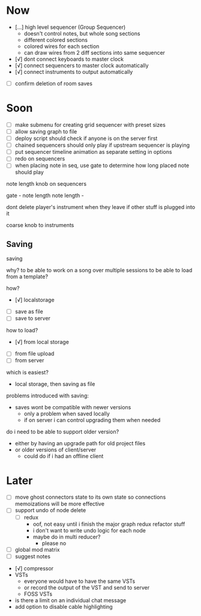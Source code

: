 # Now
- [...] high level sequencer (Group Sequencer)
	- doesn't control notes, but whole song sections
	- different colored sections
	- colored wires for each section
	- can draw wires from 2 diff sections into same sequencer
- [√] dont connect keyboards to master clock
- [√] connect sequencers to master clock automatically
- [√] connect instruments to output automatically
- [ ] confirm deletion of room saves
	
# Soon
- [ ] make submenu for creating grid sequencer with preset sizes
- [ ] allow saving graph to file
- [ ] deploy script should check if anyone is on the server first
- [ ] chained sequencers should only play if upstream sequencer is playing
- [ ] put sequencer timeline animation as separate setting in options
- [ ] redo on sequencers
- [ ] when placing note in seq, use gate to determine how long placed note should play

note length knob on sequencers

gate - note length
note length - 

dont delete player's instrument when they leave if other stuff is plugged into it

coarse knob to instruments


## Saving

saving

why?
to be able to work on a song over multiple sessions
to be able to load from a template?

how?
- [√] localstorage
- [ ] save as file
- [ ] save to server

how to load?
- [√] from local storage
- [ ] from file upload
- [ ] from server

which is easiest?
- local storage, then saving as file

problems introduced with saving:
- saves wont be compatible with newer versions
  - only a problem when saved locally
  - if on server i can control upgrading them when needed
  
do i need to be able to support older version?
- either by having an upgrade path for old project files
- or older versions of client/server
  - could do if i had an offline client

# Later
- [ ] move ghost connectors state to its own state so connections memoizations will be more effective
- [ ] support undo of node delete
	- [ ] redux
		- oof, not easy until i finish the major graph redux refactor stuff
		- i don't want to write undo logic for each node
		- maybe do in multi reducer?
			- please no
- [ ] global mod matrix
- [ ] suggest notes
- [√] compressor
- VSTs
	- everyone would have to have the same VSTs
	- or record the output of the VST and send to server
	- FOSS VSTs
- is there a limit on an individual chat message
- add option to disable cable highlighting
